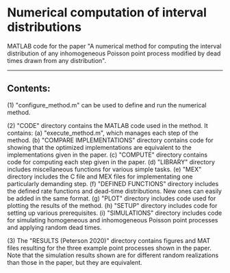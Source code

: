 # Numerical computation of interval distributions
MATLAB code for the paper "A numerical method for computing the interval 
distribution of any inhomogeneous Poisson point process modified by dead times 
drawn from any distribution".

------------------------------------------------------------------------------------
Contents:
------------------------------------------------------------------------------------
(1) "configure_method.m" can be used to define and run the numerical method.

(2) "CODE" directory contains the MATLAB code used in the method. It contains:
     (a) "execute_method.m", which manages each step of the method.
     (b) "COMPARE IMPLEMENTATIONS" directory contains code for showing that the 
         optimized implementations are equivalent to the implementations given in
         the paper.
     (c) "COMPUTE" directory contains code for computing each step given in the
         paper.
     (d) "LIBRARY" directory includes miscellaneous functions for various simple
         tasks.
     (e) "MEX" directory includes the C file and MEX files for implementating one
         particularly demanding step.
     (f) "DEFINED FUNCTIONS" directory includes the defined rate functions and 
         dead-time distributions. New ones can easily be added in the same format.
     (g) "PLOT" directory includes code used for plotting the results of the method.
     (h) "SETUP" directory includes code for setting up various prerequisites.
     (i) "SIMULATIONS" directory includes code for simulating homogeneous and 
         inhomogeneous Poisson point processes and applying random dead times.

(3) The "RESULTS (Peterson 2020)" directory contains figures and MAT files resulting
    for the three example point processes shown in the paper. Note that the
    simulation results shown are for different random realizations than those in the 
    paper, but they are equivalent.